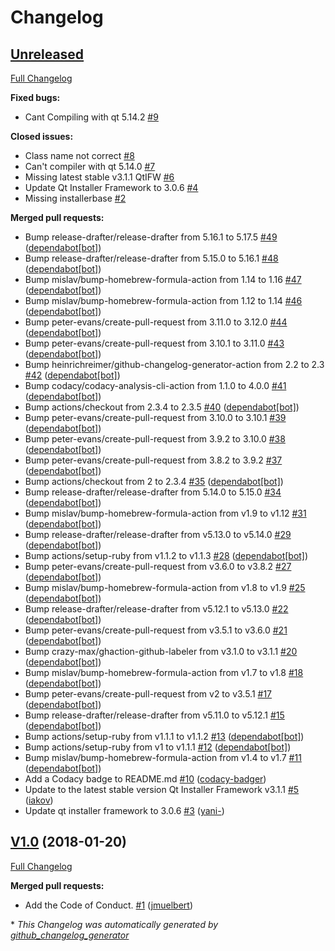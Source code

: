 # Changelog

## [Unreleased](https://github.com/jmuelbert/homebrew-qtifw/tree/HEAD)

[Full Changelog](https://github.com/jmuelbert/homebrew-qtifw/compare/V1.0...HEAD)

**Fixed bugs:**

- Cant Compiling with qt 5.14.2 [\#9](https://github.com/jmuelbert/homebrew-qtifw/issues/9)

**Closed issues:**

- Class name not correct [\#8](https://github.com/jmuelbert/homebrew-qtifw/issues/8)
- Can't compiler with qt 5.14.0 [\#7](https://github.com/jmuelbert/homebrew-qtifw/issues/7)
- Missing latest stable v3.1.1 QtIFW [\#6](https://github.com/jmuelbert/homebrew-qtifw/issues/6)
- Update Qt Installer Framework to 3.0.6 [\#4](https://github.com/jmuelbert/homebrew-qtifw/issues/4)
- Missing installerbase [\#2](https://github.com/jmuelbert/homebrew-qtifw/issues/2)

**Merged pull requests:**

- Bump release-drafter/release-drafter from 5.16.1 to 5.17.5 [\#49](https://github.com/jmuelbert/homebrew-qtifw/pull/49) ([dependabot[bot]](https://github.com/apps/dependabot))
- Bump release-drafter/release-drafter from 5.15.0 to 5.16.1 [\#48](https://github.com/jmuelbert/homebrew-qtifw/pull/48) ([dependabot[bot]](https://github.com/apps/dependabot))
- Bump mislav/bump-homebrew-formula-action from 1.14 to 1.16 [\#47](https://github.com/jmuelbert/homebrew-qtifw/pull/47) ([dependabot[bot]](https://github.com/apps/dependabot))
- Bump mislav/bump-homebrew-formula-action from 1.12 to 1.14 [\#46](https://github.com/jmuelbert/homebrew-qtifw/pull/46) ([dependabot[bot]](https://github.com/apps/dependabot))
- Bump peter-evans/create-pull-request from 3.11.0 to 3.12.0 [\#44](https://github.com/jmuelbert/homebrew-qtifw/pull/44) ([dependabot[bot]](https://github.com/apps/dependabot))
- Bump peter-evans/create-pull-request from 3.10.1 to 3.11.0 [\#43](https://github.com/jmuelbert/homebrew-qtifw/pull/43) ([dependabot[bot]](https://github.com/apps/dependabot))
- Bump heinrichreimer/github-changelog-generator-action from 2.2 to 2.3 [\#42](https://github.com/jmuelbert/homebrew-qtifw/pull/42) ([dependabot[bot]](https://github.com/apps/dependabot))
- Bump codacy/codacy-analysis-cli-action from 1.1.0 to 4.0.0 [\#41](https://github.com/jmuelbert/homebrew-qtifw/pull/41) ([dependabot[bot]](https://github.com/apps/dependabot))
- Bump actions/checkout from 2.3.4 to 2.3.5 [\#40](https://github.com/jmuelbert/homebrew-qtifw/pull/40) ([dependabot[bot]](https://github.com/apps/dependabot))
- Bump peter-evans/create-pull-request from 3.10.0 to 3.10.1 [\#39](https://github.com/jmuelbert/homebrew-qtifw/pull/39) ([dependabot[bot]](https://github.com/apps/dependabot))
- Bump peter-evans/create-pull-request from 3.9.2 to 3.10.0 [\#38](https://github.com/jmuelbert/homebrew-qtifw/pull/38) ([dependabot[bot]](https://github.com/apps/dependabot))
- Bump peter-evans/create-pull-request from 3.8.2 to 3.9.2 [\#37](https://github.com/jmuelbert/homebrew-qtifw/pull/37) ([dependabot[bot]](https://github.com/apps/dependabot))
- Bump actions/checkout from 2 to 2.3.4 [\#35](https://github.com/jmuelbert/homebrew-qtifw/pull/35) ([dependabot[bot]](https://github.com/apps/dependabot))
- Bump release-drafter/release-drafter from 5.14.0 to 5.15.0 [\#34](https://github.com/jmuelbert/homebrew-qtifw/pull/34) ([dependabot[bot]](https://github.com/apps/dependabot))
- Bump mislav/bump-homebrew-formula-action from v1.9 to v1.12 [\#31](https://github.com/jmuelbert/homebrew-qtifw/pull/31) ([dependabot[bot]](https://github.com/apps/dependabot))
- Bump release-drafter/release-drafter from v5.13.0 to v5.14.0 [\#29](https://github.com/jmuelbert/homebrew-qtifw/pull/29) ([dependabot[bot]](https://github.com/apps/dependabot))
- Bump actions/setup-ruby from v1.1.2 to v1.1.3 [\#28](https://github.com/jmuelbert/homebrew-qtifw/pull/28) ([dependabot[bot]](https://github.com/apps/dependabot))
- Bump peter-evans/create-pull-request from v3.6.0 to v3.8.2 [\#27](https://github.com/jmuelbert/homebrew-qtifw/pull/27) ([dependabot[bot]](https://github.com/apps/dependabot))
- Bump mislav/bump-homebrew-formula-action from v1.8 to v1.9 [\#25](https://github.com/jmuelbert/homebrew-qtifw/pull/25) ([dependabot[bot]](https://github.com/apps/dependabot))
- Bump release-drafter/release-drafter from v5.12.1 to v5.13.0 [\#22](https://github.com/jmuelbert/homebrew-qtifw/pull/22) ([dependabot[bot]](https://github.com/apps/dependabot))
- Bump peter-evans/create-pull-request from v3.5.1 to v3.6.0 [\#21](https://github.com/jmuelbert/homebrew-qtifw/pull/21) ([dependabot[bot]](https://github.com/apps/dependabot))
- Bump crazy-max/ghaction-github-labeler from v3.1.0 to v3.1.1 [\#20](https://github.com/jmuelbert/homebrew-qtifw/pull/20) ([dependabot[bot]](https://github.com/apps/dependabot))
- Bump mislav/bump-homebrew-formula-action from v1.7 to v1.8 [\#18](https://github.com/jmuelbert/homebrew-qtifw/pull/18) ([dependabot[bot]](https://github.com/apps/dependabot))
- Bump peter-evans/create-pull-request from v2 to v3.5.1 [\#17](https://github.com/jmuelbert/homebrew-qtifw/pull/17) ([dependabot[bot]](https://github.com/apps/dependabot))
- Bump release-drafter/release-drafter from v5.11.0 to v5.12.1 [\#15](https://github.com/jmuelbert/homebrew-qtifw/pull/15) ([dependabot[bot]](https://github.com/apps/dependabot))
- Bump actions/setup-ruby from v1.1.1 to v1.1.2 [\#13](https://github.com/jmuelbert/homebrew-qtifw/pull/13) ([dependabot[bot]](https://github.com/apps/dependabot))
- Bump actions/setup-ruby from v1 to v1.1.1 [\#12](https://github.com/jmuelbert/homebrew-qtifw/pull/12) ([dependabot[bot]](https://github.com/apps/dependabot))
- Bump mislav/bump-homebrew-formula-action from v1.4 to v1.7 [\#11](https://github.com/jmuelbert/homebrew-qtifw/pull/11) ([dependabot[bot]](https://github.com/apps/dependabot))
- Add a Codacy badge to README.md [\#10](https://github.com/jmuelbert/homebrew-qtifw/pull/10) ([codacy-badger](https://github.com/codacy-badger))
- Update to the latest stable version Qt Installer Framework v3.1.1 [\#5](https://github.com/jmuelbert/homebrew-qtifw/pull/5) ([iakov](https://github.com/iakov))
- Update qt installer framework to 3.0.6 [\#3](https://github.com/jmuelbert/homebrew-qtifw/pull/3) ([yani-](https://github.com/yani-))

## [V1.0](https://github.com/jmuelbert/homebrew-qtifw/tree/V1.0) (2018-01-20)

[Full Changelog](https://github.com/jmuelbert/homebrew-qtifw/compare/8970831f86cd2ac842b1fedbc0d5284639dfe616...V1.0)

**Merged pull requests:**

- Add the Code of Conduct. [\#1](https://github.com/jmuelbert/homebrew-qtifw/pull/1) ([jmuelbert](https://github.com/jmuelbert))



\* *This Changelog was automatically generated by [github_changelog_generator](https://github.com/github-changelog-generator/github-changelog-generator)*
